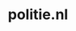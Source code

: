 ---
layout: post
title: "politie.nl"
internal_url: "/dutchgov/politie.nl.html"
subdomains_count: 121
all_subdomains_count: 277
urls_count: 29
ssl_rank: 0
http_rank: 77.862068965517
url_link: /data/politie.nl/urls.txt
all_subdomains_link: /data/politie.nl/all_subdomains.txt
subdomains_link: /data/politie.nl/subdomains.txt
categories: dutchgov
---